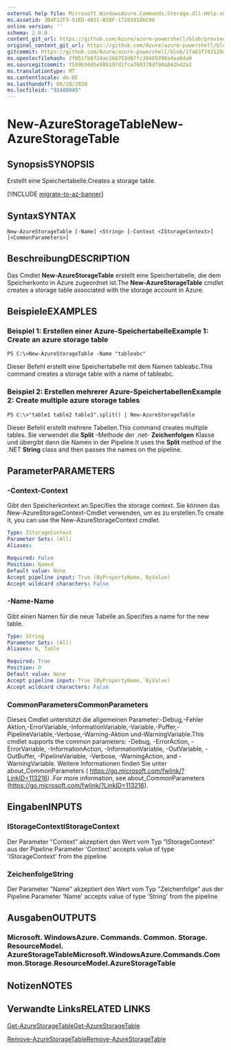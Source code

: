 ```yaml
---
external help file: Microsoft.WindowsAzure.Commands.Storage.dll-Help.xml
ms.assetid: 3B4F32F3-51ED-4851-B38F-172658186C96
online version: ''
schema: 2.0.0
content_git_url: https://github.com/Azure/azure-powershell/blob/preview/src/Storage/Commands.Storage/help/New-AzureStorageTable.md
original_content_git_url: https://github.com/Azure/azure-powershell/blob/preview/src/Storage/Commands.Storage/help/New-AzureStorageTable.md
gitcommit: https://github.com/Azure/azure-powershell/blob/1fa63f743120d7a7cd6cbb28ee43cd0f4c654af9
ms.openlocfilehash: 2f051fb0724ac266753d87fc30489398a4aa64a0
ms.sourcegitcommit: f599b50d5e980197d1fca769378df90a842b42a1
ms.translationtype: MT
ms.contentlocale: de-DE
ms.lasthandoff: 08/20/2020
ms.locfileid: "93480045"
---
```

# <span data-ttu-id="aecfe-101">New-AzureStorageTable</span><span class="sxs-lookup"><span data-stu-id="aecfe-101">New-AzureStorageTable</span></span>

## <span data-ttu-id="aecfe-102">Synopsis</span><span class="sxs-lookup"><span data-stu-id="aecfe-102">SYNOPSIS</span></span>
<span data-ttu-id="aecfe-103">Erstellt eine Speichertabelle.</span><span class="sxs-lookup"><span data-stu-id="aecfe-103">Creates a storage table.</span></span>

[!INCLUDE [migrate-to-az-banner](../../includes/migrate-to-az-banner.md)]

## <span data-ttu-id="aecfe-104">Syntax</span><span class="sxs-lookup"><span data-stu-id="aecfe-104">SYNTAX</span></span>

```
New-AzureStorageTable [-Name] <String> [-Context <IStorageContext>] [<CommonParameters>]
```

## <span data-ttu-id="aecfe-105">Beschreibung</span><span class="sxs-lookup"><span data-stu-id="aecfe-105">DESCRIPTION</span></span>
<span data-ttu-id="aecfe-106">Das Cmdlet **New-AzureStorageTable** erstellt eine Speichertabelle, die dem Speicherkonto in Azure zugeordnet ist.</span><span class="sxs-lookup"><span data-stu-id="aecfe-106">The **New-AzureStorageTable** cmdlet creates a storage table associated with the storage account in Azure.</span></span>

## <span data-ttu-id="aecfe-107">Beispiele</span><span class="sxs-lookup"><span data-stu-id="aecfe-107">EXAMPLES</span></span>

### <span data-ttu-id="aecfe-108">Beispiel 1: Erstellen einer Azure-Speichertabelle</span><span class="sxs-lookup"><span data-stu-id="aecfe-108">Example 1: Create an azure storage table</span></span>
```
PS C:\>New-AzureStorageTable -Name "tableabc"
```

<span data-ttu-id="aecfe-109">Dieser Befehl erstellt eine Speichertabelle mit dem Namen tableabc.</span><span class="sxs-lookup"><span data-stu-id="aecfe-109">This command creates a storage table with a name of tableabc.</span></span>

### <span data-ttu-id="aecfe-110">Beispiel 2: Erstellen mehrerer Azure-Speichertabellen</span><span class="sxs-lookup"><span data-stu-id="aecfe-110">Example 2: Create multiple azure storage tables</span></span>
```
PS C:\>"table1 table2 table3".split() | New-AzureStorageTable
```

<span data-ttu-id="aecfe-111">Dieser Befehl erstellt mehrere Tabellen.</span><span class="sxs-lookup"><span data-stu-id="aecfe-111">This command creates multiple tables.</span></span>
<span data-ttu-id="aecfe-112">Sie verwendet die **Split** -Methode der .net- **Zeichenfolgen** Klasse und übergibt dann die Namen in der Pipeline.</span><span class="sxs-lookup"><span data-stu-id="aecfe-112">It uses the **Split** method of the .NET **String** class and then passes the names on the pipeline.</span></span>

## <span data-ttu-id="aecfe-113">Parameter</span><span class="sxs-lookup"><span data-stu-id="aecfe-113">PARAMETERS</span></span>

### <span data-ttu-id="aecfe-114">-Context</span><span class="sxs-lookup"><span data-stu-id="aecfe-114">-Context</span></span>
<span data-ttu-id="aecfe-115">Gibt den Speicherkontext an.</span><span class="sxs-lookup"><span data-stu-id="aecfe-115">Specifies the storage context.</span></span>
<span data-ttu-id="aecfe-116">Sie können das New-AzureStorageContext-Cmdlet verwenden, um es zu erstellen.</span><span class="sxs-lookup"><span data-stu-id="aecfe-116">To create it, you can use the New-AzureStorageContext cmdlet.</span></span>

```yaml
Type: IStorageContext
Parameter Sets: (All)
Aliases: 

Required: False
Position: Named
Default value: None
Accept pipeline input: True (ByPropertyName, ByValue)
Accept wildcard characters: False
```

### <span data-ttu-id="aecfe-117">-Name</span><span class="sxs-lookup"><span data-stu-id="aecfe-117">-Name</span></span>
<span data-ttu-id="aecfe-118">Gibt einen Namen für die neue Tabelle an.</span><span class="sxs-lookup"><span data-stu-id="aecfe-118">Specifies a name for the new table.</span></span>

```yaml
Type: String
Parameter Sets: (All)
Aliases: N, Table

Required: True
Position: 0
Default value: None
Accept pipeline input: True (ByPropertyName, ByValue)
Accept wildcard characters: False
```

### <span data-ttu-id="aecfe-119">CommonParameters</span><span class="sxs-lookup"><span data-stu-id="aecfe-119">CommonParameters</span></span>
<span data-ttu-id="aecfe-120">Dieses Cmdlet unterstützt die allgemeinen Parameter:-Debug,-Fehler Aktion,-ErrorVariable,-InformationVariable,-Variable,-Puffer,-PipelineVariable,-Verbose,-Warning-Aktion und-WarningVariable.</span><span class="sxs-lookup"><span data-stu-id="aecfe-120">This cmdlet supports the common parameters: -Debug, -ErrorAction, -ErrorVariable, -InformationAction, -InformationVariable, -OutVariable, -OutBuffer, -PipelineVariable, -Verbose, -WarningAction, and -WarningVariable.</span></span> <span data-ttu-id="aecfe-121">Weitere Informationen finden Sie unter about_CommonParameters ( https://go.microsoft.com/fwlink/?LinkID=113216) .</span><span class="sxs-lookup"><span data-stu-id="aecfe-121">For more information, see about_CommonParameters (https://go.microsoft.com/fwlink/?LinkID=113216).</span></span>

## <span data-ttu-id="aecfe-122">Eingaben</span><span class="sxs-lookup"><span data-stu-id="aecfe-122">INPUTS</span></span>

### <span data-ttu-id="aecfe-123">IStorageContext</span><span class="sxs-lookup"><span data-stu-id="aecfe-123">IStorageContext</span></span>

<span data-ttu-id="aecfe-124">Der Parameter "Context" akzeptiert den Wert vom Typ "IStorageContext" aus der Pipeline.</span><span class="sxs-lookup"><span data-stu-id="aecfe-124">Parameter 'Context' accepts value of type 'IStorageContext' from the pipeline</span></span>

### <span data-ttu-id="aecfe-125">Zeichenfolge</span><span class="sxs-lookup"><span data-stu-id="aecfe-125">String</span></span>

<span data-ttu-id="aecfe-126">Der Parameter "Name" akzeptiert den Wert vom Typ "Zeichenfolge" aus der Pipeline.</span><span class="sxs-lookup"><span data-stu-id="aecfe-126">Parameter 'Name' accepts value of type 'String' from the pipeline</span></span>

## <span data-ttu-id="aecfe-127">Ausgaben</span><span class="sxs-lookup"><span data-stu-id="aecfe-127">OUTPUTS</span></span>

### <span data-ttu-id="aecfe-128">Microsoft. WindowsAzure. Commands. Common. Storage. ResourceModel. AzureStorageTable</span><span class="sxs-lookup"><span data-stu-id="aecfe-128">Microsoft.WindowsAzure.Commands.Common.Storage.ResourceModel.AzureStorageTable</span></span>

## <span data-ttu-id="aecfe-129">Notizen</span><span class="sxs-lookup"><span data-stu-id="aecfe-129">NOTES</span></span>

## <span data-ttu-id="aecfe-130">Verwandte Links</span><span class="sxs-lookup"><span data-stu-id="aecfe-130">RELATED LINKS</span></span>

[<span data-ttu-id="aecfe-131">Get-AzureStorageTable</span><span class="sxs-lookup"><span data-stu-id="aecfe-131">Get-AzureStorageTable</span></span>](./Get-AzureStorageTable.md)

[<span data-ttu-id="aecfe-132">Remove-AzureStorageTable</span><span class="sxs-lookup"><span data-stu-id="aecfe-132">Remove-AzureStorageTable</span></span>](./Remove-AzureStorageTable.md)


